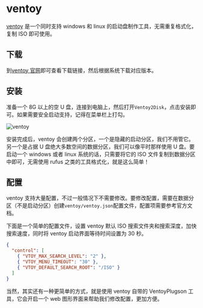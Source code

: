 # ventoy

[ventoy](https://www.ventoy.net/cn/index.html) 是一个同时支持 windows 和 linux 的启动盘制作工具，无需重复格式化，复制 ISO 即可使用。

## 下载

到[ventoy 官网](https://www.ventoy.net/cn/download.html)即可查看下载链接，然后根据系统下载对应版本。

## 安装

准备一个 8G 以上的空 U 盘，连接到电脑上，然后打开`Ventoy2Disk`，点击安装即可。如果需要安全启动支持，记得在菜单栏上打勾。

![ventoy](./img/ventoy.png)

安装完成后，ventoy 会创建两个分区，一个是隐藏的启动分区，我们不用管它。另一个是占据 U 盘绝大多数空间的数据分区，我们可以像平时那样使用 U 盘。要启动一个 windows 或者 linux 系统的话，只需要将它的 ISO 文件复制到数据分区中即可，无需使用 rufus 之类的工具格式化，就是这么简单！

## 配置

ventoy 支持大量配置，不过一般情况下不需要修改。要修改配置，需要在数据分区（不是启动分区）创建`ventoy/ventoy.json`配置文件，配置项需要参考官方文档。

下面是一个简单的配置文件，设置 ventoy 默认 ISO 搜索文件夹和搜索深度，加快搜索速度，同时将 ventoy 启动界面等待时间设置为 30 秒。

```json
{
  "control": [
    { "VTOY_MAX_SEARCH_LEVEL": "2" },
    { "VTOY_MENU_TIMEOUT": "30" },
    { "VTOY_DEFAULT_SEARCH_ROOT": "/ISO" }
  ]
}
```

当然，其实还有一种更简单的方式，就是使用 ventoy 自带的 VentoyPlugson 工具，它会开启一个 web 图形界面来帮助我们修改配置，更加方便。
